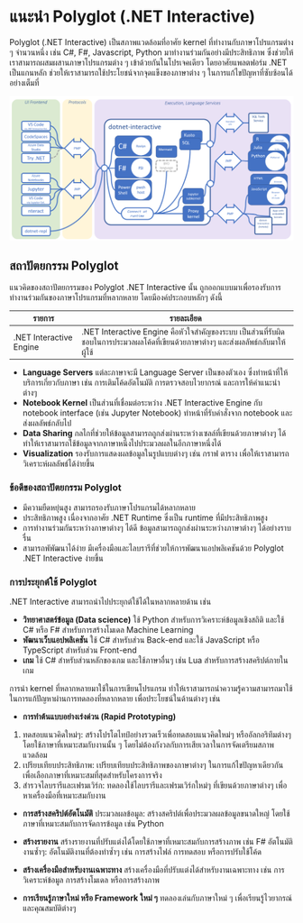 # แนะนำ Polyglot (.NET Interactive) 


Polyglot (.NET Interactive) เป็นสภาพแวดล้อมที่อาศัย kernel ที่ทำงานกับภาษาโปรแกรมต่าง ๆ จำนวนหนึ่ง เช่น C#, F#, Javascript, Python มาทำงานร่วมกันอย่างมีประสิทธิภาพ ซึ่งช่วยให้เราสามารถผสมผสานภาษาโปรแกรมต่าง ๆ เข้าด้วยกันในโปรเจคเดียว โดยอาศัยแพลตฟอร์ม .NET เป็นแกนหลัก ช่วยให้เราสามารถใช้ประโยชน์จากจุดแข็งของภาษาต่าง ๆ  ในการแก้ไขปัญหาที่ซับซ้อนได้อย่างเต็มที่


![alt text](image.png)



## สถาปัตยกรรม Polyglot

แนวคิดของสถาปัตยกรรมของ Polyglot .NET Interactive นั้น ถูกออกแบบมาเพื่อรองรับการทำงานร่วมกันของภาษาโปรแกรมที่หลากหลาย โดยมีองค์ประกอบหลักๆ ดังนี้

|รายการ|รายละเอียด|
--|--
.NET Interactive Engine | .NET Interactive Engine คือหัวใจสำคัญของระบบ เป็นส่วนที่รับผิดชอบในการประมวลผลโค้ดที่เขียนด้วยภาษาต่างๆ และส่งผลลัพธ์กลับมาให้ผู้ใช้
- **Language Servers**
แต่ละภาษาจะมี Language Server เป็นของตัวเอง ซึ่งทำหน้าที่ให้บริการเกี่ยวกับภาษา เช่น การเติมโค้ดอัตโนมัติ การตรวจสอบไวยากรณ์ และการให้คำแนะนำต่างๆ
- **Notebook Kernel**
เป็นส่วนที่เชื่อมต่อระหว่าง .NET Interactive Engine กับ notebook interface (เช่น Jupyter Notebook) ทำหน้าที่รับคำสั่งจาก notebook และส่งผลลัพธ์กลับไป
- **Data Sharing**
กลไกที่ช่วยให้ข้อมูลสามารถถูกส่งผ่านระหว่างเซลล์ที่เขียนด้วยภาษาต่างๆ ได้ ทำให้เราสามารถใช้ข้อมูลจากภาษาหนึ่งไปประมวลผลในอีกภาษาหนึ่งได้
- **Visualization**
รองรับการแสดงผลข้อมูลในรูปแบบต่างๆ เช่น กราฟ ตาราง เพื่อให้เราสามารถวิเคราะห์ผลลัพธ์ได้ง่ายขึ้น



### ข้อดีของสถาปัตยกรรม Polyglot

- มีความยืดหยุ่นสูง  สามารถรองรับภาษาโปรแกรมได้หลากหลาย
- ประสิทธิภาพสูง เนื่องจากอาศัย .NET Runtime ซึ่งเป็น runtime ที่มีประสิทธิภาพสูง
- การทำงานร่วมกันระหว่างภาษาต่างๆ ได้ดี ข้อมูลสามารถถูกส่งผ่านระหว่างภาษาต่างๆ ได้อย่างราบรื่น
- สามารถพัพัฒนาได้ง่าย มีเครื่องมือและไลบรารีที่ช่วยให้การพัฒนาแอปพลิเคชันด้วย Polyglot .NET Interactive ง่ายขึ้น


### การประยุกต์ใช้ Polyglot 

.NET Interactive สามารถนำไปประยุกต์ใช้ได้ในหลากหลายด้าน เช่น

- **วิทยาศาสตร์ข้อมูล (Data science)**
ใช้ Python สำหรับการวิเคราะห์ข้อมูลเชิงสถิติ และใช้ C# หรือ F# สำหรับการสร้างโมเดล Machine Learning
- **พัฒนาเว็บแอปพลิเคชัน** 
ใช้ C# สำหรับส่วน Back-end และใช้ JavaScript หรือ TypeScript สำหรับส่วน Front-end
- **เกม**
ใช้ C# สำหรับส่วนหลักของเกม และใช้ภาษาอื่นๆ เช่น Lua สำหรับการสร้างสคริปต์ภายในเกม

การนำ kernel ที่หลากหลายมาใช้ในการเขียนโปรแกรม ทำให้เราสามารถนำความรู้ความสามารถมาใช้ในการแก้ปัญหาผ่านการทดลองที่หลากหลาย เพื่อประโยชน์ในด้านต่างๆ เช่น

- **การทำต้นแบบอย่างเร่งด่วน (Rapid Prototyping)**
1. ทดสอบแนวคิดใหม่ๆ: สร้างโปรโตไทป์อย่างรวดเร็วเพื่อทดสอบแนวคิดใหม่ๆ หรืออัลกอริทึมต่างๆ โดยใช้ภาษาที่เหมาะสมกับงานนั้น ๆ โดยไม่ต้องกังวลกับการเสียเวลาในการจัดเตรียมสภาพแวดล้อม
2. เปรียบเทียบประสิทธิภาพ: เปรียบเทียบประสิทธิภาพของภาษาต่างๆ ในการแก้ไขปัญหาเดียวกัน เพื่อเลือกภาษาที่เหมาะสมที่สุดสำหรับโครงการจริง
3. สำรวจไลบรารีและเฟรมเวิร์ก: ทดลองใช้ไลบรารีและเฟรมเวิร์กใหม่ๆ ที่เขียนด้วยภาษาต่างๆ เพื่อหาเครื่องมือที่เหมาะสมกับงาน
   
- **การสร้างสคริปต์อัตโนมัติ**
ประมวลผลข้อมูล: สร้างสคริปต์เพื่อประมวลผลข้อมูลขนาดใหญ่ โดยใช้ภาษาที่เหมาะสมกับการจัดการข้อมูล เช่น Python

- **สร้างรายงาน**
สร้างรายงานที่ปรับแต่งได้โดยใช้ภาษาที่เหมาะสมกับการสร้างภาพ เช่น F#
อัตโนมัติงานซ้ำๆ: อัตโนมัติงานที่ต้องทำซ้ำๆ เช่น การสร้างไฟล์ การทดสอบ หรือการปรับใช้โค้ด
- **สร้างเครื่องมือสำหรับงานเฉพาะทาง** สร้างเครื่องมือที่ปรับแต่งได้สำหรับงานเฉพาะทาง เช่น การวิเคราะห์ข้อมูล การสร้างโมเดล หรือการสร้างภาพ
- **การเรียนรู้ภาษาใหม่ หรือ Framework ใหม่ ๆ**
ทดลองเล่นกับภาษาใหม่ ๆ เพื่อเรียนรู้ไวยากรณ์และคุณสมบัติต่างๆ 


